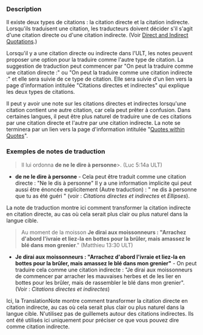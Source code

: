 ### Description

Il existe deux types de citations : la citation directe et la citation indirecte. Lorsqu'ils traduisent une citation, les traducteurs doivent décider s'il s'agit d'une citation directe ou d'une citation indirecte. (Voir [Direct and Indirect Quotations](../figs-quotations/01.md).)

Lorsqu'il y a une citation directe ou indirecte dans l'ULT, les notes peuvent proposer une option pour la traduire comme l'autre type de citation. La suggestion de traduction peut commencer par "On peut la traduire comme une citation directe :" ou "On peut la traduire comme une citation indirecte :" et elle sera suivie de ce type de citation. Elle sera suivie d'un lien vers la page d'information intitulée "Citations directes et indirectes" qui explique les deux types de citations.

Il peut y avoir une note sur les citations directes et indirectes lorsqu'une citation contient une autre citation, car cela peut prêter à confusion. Dans certaines langues, il peut être plus naturel de traduire une de ces citations par une citation directe et l'autre par une citation indirecte. La note se terminera par un lien vers la page d'information intitulée "[Quotes within Quotes](../figs-quotesinquotes/01.md)".

### Exemples de notes de traduction

> Il lui ordonna **de ne le dire à personne**>. (Luc 5:14a ULT)

* **de ne le dire à personne** - Cela peut être traduit comme une citation directe : "Ne le dis à personne" Il y a une information implicite qui peut aussi être énoncée explicitement (Autre traduction) : " ne dis à personne que tu as été guéri " (voir : *Citations directes et indirectes* et *Ellipses*).

La note de traduction montre ici comment transformer la citation indirecte en citation directe, au cas où cela serait plus clair ou plus naturel dans la langue cible.

> Au moment de la moisson **Je dirai aux moissonneurs : "Arrachez d'abord l'ivraie et liez-la en bottes pour la brûler, mais amassez le blé dans mon grenier**." (Matthieu 13:30 ULT)

* **Je dirai aux moissonneurs : "Arrachez d'abord l'ivraie et liez-la en bottes pour la brûler, mais amassez le blé dans mon grenier"** - On peut traduire cela comme une citation indirecte : "Je dirai aux moissonneurs de commencer par arracher les mauvaises herbes et de les lier en bottes pour les brûler, mais de rassembler le blé dans mon grenier". (Voir : *Citations directes et indirectes*)

Ici, la TranslationNote montre comment transformer la citation directe en citation indirecte, au cas où cela serait plus clair ou plus naturel dans la langue cible. N'utilisez pas de guillemets autour des citations indirectes. Ils ont été utilisés ici uniquement pour préciser ce que vous pouvez dire comme citation indirecte.

